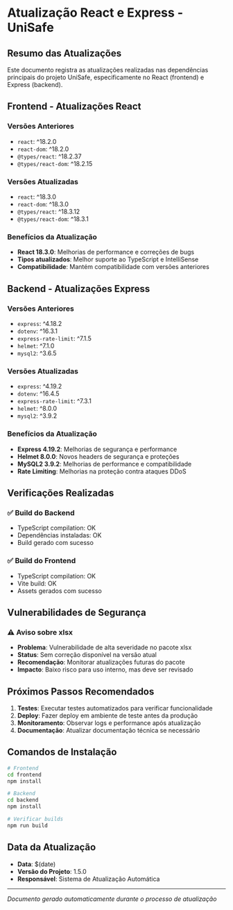 # Atualização React e Express - UniSafe

## Resumo das Atualizações

Este documento registra as atualizações realizadas nas dependências principais do projeto UniSafe, especificamente no React (frontend) e Express (backend).

## Frontend - Atualizações React

### Versões Anteriores
- `react`: ^18.2.0
- `react-dom`: ^18.2.0
- `@types/react`: ^18.2.37
- `@types/react-dom`: ^18.2.15

### Versões Atualizadas
- `react`: ^18.3.0
- `react-dom`: ^18.3.0
- `@types/react`: ^18.3.12
- `@types/react-dom`: ^18.3.1

### Benefícios da Atualização
- **React 18.3.0**: Melhorias de performance e correções de bugs
- **Tipos atualizados**: Melhor suporte ao TypeScript e IntelliSense
- **Compatibilidade**: Mantém compatibilidade com versões anteriores

## Backend - Atualizações Express

### Versões Anteriores
- `express`: ^4.18.2
- `dotenv`: ^16.3.1
- `express-rate-limit`: ^7.1.5
- `helmet`: ^7.1.0
- `mysql2`: ^3.6.5

### Versões Atualizadas
- `express`: ^4.19.2
- `dotenv`: ^16.4.5
- `express-rate-limit`: ^7.3.1
- `helmet`: ^8.0.0
- `mysql2`: ^3.9.2

### Benefícios da Atualização
- **Express 4.19.2**: Melhorias de segurança e performance
- **Helmet 8.0.0**: Novos headers de segurança e proteções
- **MySQL2 3.9.2**: Melhorias de performance e compatibilidade
- **Rate Limiting**: Melhorias na proteção contra ataques DDoS

## Verificações Realizadas

### ✅ Build do Backend
- TypeScript compilation: OK
- Dependências instaladas: OK
- Build gerado com sucesso

### ✅ Build do Frontend
- TypeScript compilation: OK
- Vite build: OK
- Assets gerados com sucesso

## Vulnerabilidades de Segurança

### ⚠️ Aviso sobre xlsx
- **Problema**: Vulnerabilidade de alta severidade no pacote xlsx
- **Status**: Sem correção disponível na versão atual
- **Recomendação**: Monitorar atualizações futuras do pacote
- **Impacto**: Baixo risco para uso interno, mas deve ser revisado

## Próximos Passos Recomendados

1. **Testes**: Executar testes automatizados para verificar funcionalidade
2. **Deploy**: Fazer deploy em ambiente de teste antes da produção
3. **Monitoramento**: Observar logs e performance após atualização
4. **Documentação**: Atualizar documentação técnica se necessário

## Comandos de Instalação

```bash
# Frontend
cd frontend
npm install

# Backend
cd backend
npm install

# Verificar builds
npm run build
```

## Data da Atualização
- **Data**: $(date)
- **Versão do Projeto**: 1.5.0
- **Responsável**: Sistema de Atualização Automática

---
*Documento gerado automaticamente durante o processo de atualização*
